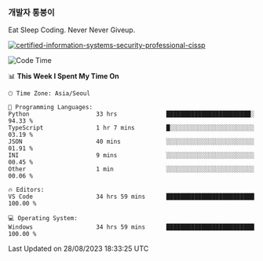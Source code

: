 ### 개발자 통붕이
Eat Sleep Coding.
Never Never Giveup.

[![certified-information-systems-security-professional-cissp](https://user-images.githubusercontent.com/44606727/157613689-acd84ec6-5f8f-4e79-89d9-a8d51f033634.png)](https://www.credly.com/badges/f394a010-85a0-450b-9136-8043af01d71c/public_url)

<!--START_SECTION:waka-->
![Code Time](http://img.shields.io/badge/Code%20Time-1%2C785%20hrs%2050%20mins-blue)

📊 **This Week I Spent My Time On** 

```text
🕑︎ Time Zone: Asia/Seoul

💬 Programming Languages: 
Python                   33 hrs              ████████████████████████░   94.33 % 
TypeScript               1 hr 7 mins         █░░░░░░░░░░░░░░░░░░░░░░░░   03.19 % 
JSON                     40 mins             ░░░░░░░░░░░░░░░░░░░░░░░░░   01.91 % 
INI                      9 mins              ░░░░░░░░░░░░░░░░░░░░░░░░░   00.45 % 
Other                    1 min               ░░░░░░░░░░░░░░░░░░░░░░░░░   00.06 % 

🔥 Editors: 
VS Code                  34 hrs 59 mins      █████████████████████████   100.00 % 

💻 Operating System: 
Windows                  34 hrs 59 mins      █████████████████████████   100.00 % 
```


 Last Updated on 28/08/2023 18:33:25 UTC
<!--END_SECTION:waka-->
